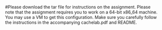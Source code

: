 #Please download the tar file for instructions on the assignment. Please note that the assignment requires you to work on a 64-bit x86_64 machine. You may use a VM to get this configuration. Make sure you carefully follow the instructions in the  accompanying cachelab.pdf and README. 
 
